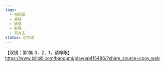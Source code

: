 ```yaml
---
tags:
  - 电视剧
  - 悬疑
  - 情感
  - 剧情
  - 双女主
status: 已完成
---
```


【双镜：第1集 3，2，1，请睁眼】 https://www.bilibili.com/bangumi/play/ep415486/?share_source=copy_web